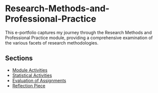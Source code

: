 # Research-Methods-and-Professional-Practice

This e-portfolio captures my journey through the Research Methods and Professional Practice module, providing a comprehensive examination of the various facets of research methodologies.

## Sections

- [Module Activities](./Module%20Activities/README.md)
- [Statistical Activities](./Statistical%20Activities/README.md)
- [Evaluation of Assignments](https://github.com/mmapphk3/Research-Methods-and-Professional-Practice/blob/8b2a89581701b8d4ccaa6eda8d307f73aa2d617c/Evaluation%20of%20Assignments%20/README.md)
- [Reflection Piece](Reflective%20Piece/README.md)



